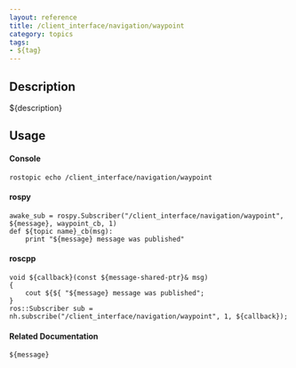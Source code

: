 ```yaml
---
layout: reference
title: /client_interface/navigation/waypoint
category: topics
tags: 
- ${tag}
---
```


## Description
${description}

## Usage
#### Console
```
rostopic echo /client_interface/navigation/waypoint
```

#### rospy
```
awake_sub = rospy.Subscriber("/client_interface/navigation/waypoint", ${message}, waypoint_cb, 1)
def ${topic name}_cb(msg):
    print "${message} message was published"
```

#### roscpp
```
void ${callback}(const ${message-shared-ptr}& msg)
{
    cout ${${ "${message} message was published";
}
ros::Subscriber sub = nh.subscribe("/client_interface/navigation/waypoint", 1, ${callback});
```

#### Related Documentation
``${message}``
